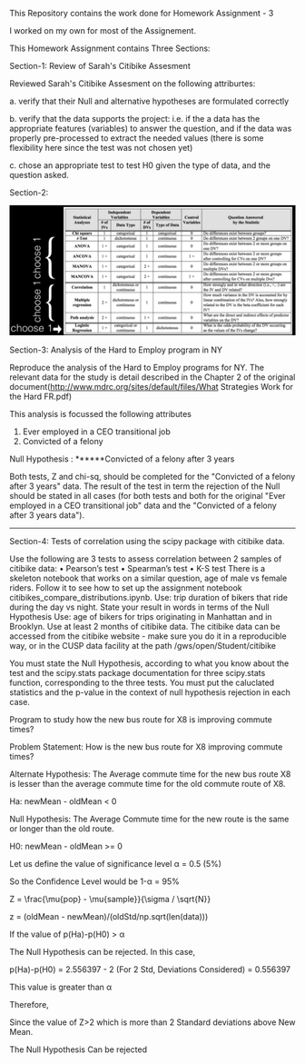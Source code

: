 This Repository contains the work done for Homework Assignment - 3

I worked on my own for most of the Assignement. 

This Homework Assignment contains Three Sections:

Section-1: Review of Sarah's Citibike Assesment

Reviewed Sarah's Citibike Assesment on the following attriburtes:

a. verify that their Null and alternative hypotheses are formulated correctly

b. verify that the data supports the project: i.e. if the a data has the appropriate features (variables) to answer the question, and if the data was properly pre-processed to extract the needed values (there is some flexibility here since the test was not chosen yet)

c. chose an appropriate test to test H0 given the type of data, and the question asked. 


Section-2:


![solarpalette](screenshots/1.png)


Section-3: Analysis of the Hard to Employ program in NY

Reproduce the analysis of the Hard to Employ programs for NY. The relevant data for the study is detail described in the Chapter 2 of the original document(http://www.mdrc.org/sites/default/files/What Strategies Work for the Hard FR.pdf)

This analysis is focussed the following attributes 

1. Ever employed in a CEO transitional job
2. Convicted of a felony

Null Hypothesis : ******Convicted of a felony after 3 years

Both tests, Z and chi-sq, should be completed for the "Convicted of a felony after 3 years" data.
The result of the test in term the rejection of the Null should be stated in all cases (for both tests and both for the original "Ever employed in a CEO transitional job" data and the "Convicted of a felony after 3 years data").

*****


Section-4: Tests of correlation using the scipy package with citibike data.

Use the following are 3 tests to assess correlation between 2 samples of citibike data:
•	Pearson’s test
•	Spearman’s test
•	K-S test
There is a skeleton notebook that works on a similar question, age of male vs female riders. Follow it to see how to set up the assignment notebook citibikes_compare_distributions.ipynb.
Use: trip duration of bikers that ride during the day vs night. State your result in words in terms of the Null Hypothesis
Use: age of bikers for trips originating in Manhattan and in Brooklyn. Use at least 2 months of citibike data. The citibike data can be accessed from the citibike website - make sure you do it in a reproducible way, or in the CUSP data facility at the path /gws/open/Student/citibike

You must state the Null Hypothesis, according to what you know about the test and the scipy.stats package documentation for three scipy.stats function, corresponding to the three tests.
You must put the caluclated statistics and the p-value in the context of null hypothesis rejection in each case.







Program to study how the new bus route for X8 is improving commute times?

Problem Statement: How is the new bus route for X8 improving commute times?

Alternate Hypothesis: The Average commute time for the new bus route X8 is lesser than the average commute time for the old commute route of X8.

Ha: newMean - oldMean < 0

Null Hypothesis: The Average Commute time for the new route is the same or longer than the old route.

H0: newMean - oldMean >= 0

Let us define the value of significance level α = 0.5 (5%)

So the Confidence Level would be 1-α = 95%

Z = \frac{\mu{pop} - \mu{sample}}{\sigma / \sqrt{N}}

z = (oldMean - newMean)/(oldStd/np.sqrt(len(data)))

If the value of p(Ha)-p(H0) > α

The Null Hypothesis can be rejected. In this case,

p(Ha)-p(H0) = 2.556397 - 2 (For 2 Std, Deviations Considered) = 0.556397

This value is greater than α

Therefore,

Since the value of Z>2 which is more than 2 Standard deviations above New Mean.

The Null Hypothesis Can be rejected




